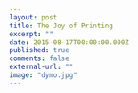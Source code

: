 ```yaml
---
layout: post
title: The Joy of Printing
excerpt: ""
date: 2015-08-17T00:00:00.000Z
published: true
comments: false
external-url: ""
image: "dymo.jpg"
---
```


